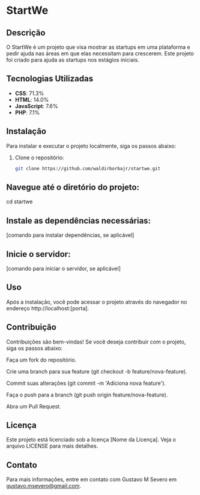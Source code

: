# StartWe

## Descrição

O StartWe é um projeto que visa mostrar as startups em uma plataforma e pedir ajuda nas áreas em que elas necessitam para crescerem. Este projeto foi criado para ajuda as startups nos estágios iniciais.

## Tecnologias Utilizadas

- **CSS**: 71.3%
- **HTML**: 14.0%
- **JavaScript**: 7.6%
- **PHP**: 7.1%

## Instalação

Para instalar e executar o projeto localmente, siga os passos abaixo:

1. Clone o repositório:
   ```bash
   git clone https://github.com/waldirborbajr/startwe.git
   ```

## Navegue até o diretório do projeto:

cd startwe

## Instale as dependências necessárias:

[comando para instalar dependências, se aplicável]

## Inicie o servidor:

[comando para iniciar o servidor, se aplicável]

## Uso

Após a instalação, você pode acessar o projeto através do navegador no endereço http://localhost:[porta].

## Contribuição

Contribuições são bem-vindas! Se você deseja contribuir com o projeto, siga os passos abaixo:

Faça um fork do repositório.

Crie uma branch para sua feature (git checkout -b feature/nova-feature).

Commit suas alterações (git commit -m 'Adiciona nova feature').

Faça o push para a branch (git push origin feature/nova-feature).

Abra um Pull Request.

## Licença

Este projeto está licenciado sob a licença [Nome da Licença]. Veja o arquivo LICENSE para mais detalhes.

## Contato

Para mais informações, entre em contato com Gustavo M Severo em gustavo.msevero@gmail.com.
